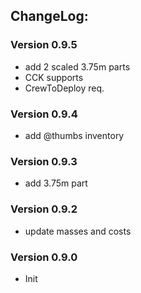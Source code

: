 ## ChangeLog:


### Version 0.9.5
 * add 2 scaled 3.75m parts
 * CCK supports
 * CrewToDeploy req.

### Version 0.9.4
 * add @thumbs inventory

### Version 0.9.3
 * add 3.75m part 

### Version 0.9.2
 * update masses and costs

### Version 0.9.0
 * Init
